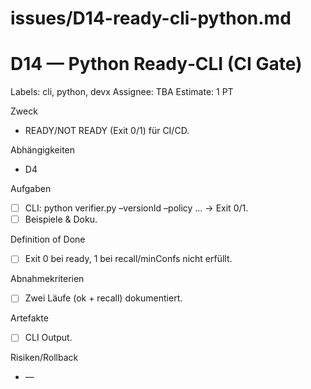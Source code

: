 # issues/D14-ready-cli-python.md
# D14 — Python Ready‑CLI (CI Gate)
Labels: cli, python, devx
Assignee: TBA
Estimate: 1 PT

Zweck
- READY/NOT READY (Exit 0/1) für CI/CD.

Abhängigkeiten
- D4

Aufgaben
- [ ] CLI: python verifier.py –versionId –policy … → Exit 0/1.
- [ ] Beispiele & Doku.

Definition of Done
- [ ] Exit 0 bei ready, 1 bei recall/minConfs nicht erfüllt.

Abnahmekriterien
- [ ] Zwei Läufe (ok + recall) dokumentiert.

Artefakte
- [ ] CLI Output.

Risiken/Rollback
- —
